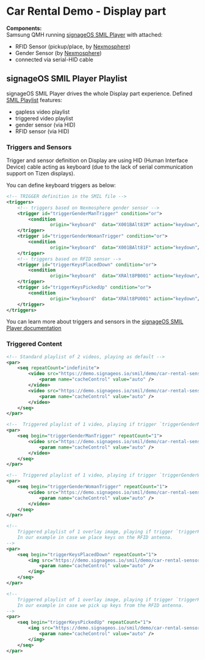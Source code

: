 # Car Rental Demo - Display part

**Components:**  
Samsung QMH running [signageOS SMIL Player](https://github.com/signageos/smil-player) with attached:

- RFID Sensor (pickup/place, by [Nexmosphere](http://nexmosphere.com/))
- Gender Sensor (by [Nexmosphere](http://nexmosphere.com/))
- connected via serial-HID cable

## signageOS SMIL Player Playlist

signageOS SMIL Player drives the whole Display part experience. Defined [SMIL Playlist](kiosk-smil.smil) features:
- gapless video playlist
- triggered video playlist
- gender sensor (via HID)
- RFID sensor (via HID)

### Triggers and Sensors

Trigger and sensor definition on Display are using HID (Human Interface Device) cable acting as keyboard (due to the lack of serial communication support on Tizen displays).

You can define keyboard triggers as below:

``` xml
<!-- TRIGGER definition in the SMIL file -->
<triggers>
    <!-- triggers based on Nexmosphere gender sensor -->
    <trigger id="triggerGenderManTrigger" condition="or">
        <condition
                origin="keyboard"  data="X001BAlt81M" action="keydown"/>
    </trigger>
    <trigger id="triggerGenderWomanTrigger" condition="or">
        <condition
                origin="keyboard"  data="X001BAlt81F" action="keydown"/>
    </trigger>
    <!-- triggers based on RFID sensor -->
    <trigger id="triggerKeysPlacedDown" condition="or">
        <condition
                origin="keyboard"  data="XRAlt8PB001" action="keydown"/>
    </trigger>
    <trigger id="triggerKeysPickedUp" condition="or">
        <condition
                origin="keyboard"  data="XRAlt8PU001" action="keydown"/>
    </trigger>
</triggers>
```

You can learn more about triggers and sensors in the [signageOS SMIL Player documentation](https://developers.signageos.io/smil/)

### Triggered Content 

``` xml
<!-- Standard playlist of 2 videos, playing as default -->
<par>
    <seq repeatCount="indefinite">
        <video src="https://demo.signageos.io/smil/demo/car-rental-sensors/display/assets/pexels-gleb-albovsky-6605102.mp4" id="annons0" fit="hidden" region="main">
            <param name="cacheControl" value="auto" />
        </video>
        <video src="https://demo.signageos.io/smil/demo/car-rental-sensors/display/assets/pexels-rodnae-productions-8783208.mp4" id="annons0" fit="hidden" region="main">
            <param name="cacheControl" value="auto" />
        </video>
    </seq>
</par>

<!--  Triggered playlist of 1 video, playing if trigger `triggerGenderManTrigger` is active -->
<par>
    <seq begin="triggerGenderManTrigger" repeatCount="1">
        <video src="https://demo.signageos.io/smil/demo/car-rental-sensors/display/assets/petersen-museum.mp4" id="annons0" fit="hidden" region="main">
            <param name="cacheControl" value="auto" />
        </video>
    </seq>
</par>

<!--  Triggered playlist of 1 video, playing if trigger `triggerGenderWomanTrigger` is active -->
<par>
    <seq begin="triggerGenderWomanTrigger" repeatCount="1">
        <video src="https://demo.signageos.io/smil/demo/car-rental-sensors/display/assets/petersen-museum.mp4" id="annons0" fit="hidden" region="main">
            <param name="cacheControl" value="auto" />
        </video>
    </seq>
</par>

<!-- 
    Triggered playlist of 1 overlay image, playing if trigger `triggerKeysPlacedDown` is active 
    In our example in case we place keys on the RFID antenna.
-->
<par>
    <seq begin="triggerKeysPlacedDown" repeatCount="1">
        <img src="https://demo.signageos.io/smil/demo/car-rental-sensors/display/assets/keys_pickup.png" id="annons1" dur="35s" fit="hidden" region="keyPickup">
            <param name="cacheControl" value="auto" />
        </img>
    </seq>
</par>

<!-- 
    Triggered playlist of 1 overlay image, playing if trigger `triggerKeysPickedUp` is active 
    In our example in case we pick up keys from the RFID antenna.
-->
<par>
    <seq begin="triggerKeysPickedUp" repeatCount="1">
        <img src="https://demo.signageos.io/smil/demo/car-rental-sensors/display/assets/keys_thanks.png" id="annons1" dur="15s" fit="hidden" region="keyPickup">
            <param name="cacheControl" value="auto" />
        </img>
    </seq>
</par>
```

